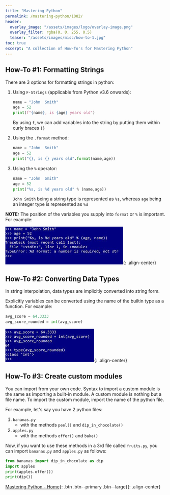 ```yaml
---
title: "Mastering Python"
permalink: /mastering-python/1002/
header:
  overlay_image: "/assets/images/logo/overlay-image.png"
  overlay_filter: rgba(0, 0, 255, 0.5)
  teaser: "/assets/images/misc/how-to-1.jpg"
toc: true
excerpt: "A collection of How-To's for Mastering Python"
---
```


## How-To #1: Formatting Strings

There are 3 options for formatting strings in python:

1. Using  `F-Strings` (applicable from Python v3.6 onwards):

      ```python
      name = "John  Smith"
      age = 52
      print(f"{name}, is {age} years old")
      ```

      By using `f`, we can add variables into the string by putting them within curly braces `{}`

2. Using the `.format` method:

      ```python
      name = "John  Smith"
      age = 52
      print("{}, is {} years old".format(name,age))
      ```

3. Using the `%` operator:

      ```python
      name = "John  Smith"
      age = 52
      print("%s, is %d years old" % (name,age))
      ```

      `John Smith` being a string type is represented as `%s`, whereas `age` being an integer type is represented as `%d`


**NOTE:** The position of the variables you supply into `format` or `%` is important. For example:

![Sequence of variables](/assets/images/courses/mastering-python/how-to-0005-ss-001.JPG){: .align-center}

## How-To #2: Converting Data Types

In string interpolation, data types are implicitly converted into string form.

Explicitly variables can be converted using the name of the builtin type as a function. For example:

```Python
avg_score = 64.3333
avg_score_rounded = int(avg_score)
```
![Type casting](/assets/images/courses/mastering-python/how-to-0006-ss-001.JPG){: .align-center}

## How-To #3: Create custom modules

You can import from your own code. Syntax to import a custom module is the same as importing a built-in module. A custom module is nothing but a file name. To import the custom module, import the name of the python file.

For example, let's say you have 2 python files:
1. `bananas.py`
      * with the methods `peel()` and `dip_in_chocolate()`
2. `apples.py`
      * with the methods `offer()` and `bake()`

Now, if you want to use these methods in a 3rd file called `fruits.py`, you can import `bananas.py` and `apples.py` as follows:

```python
from bananas import dip_in_chocolate as dip
import apples
print(apples.offer())
print(dip())
```


[Mastering Python - Home](/mastering-python/){: .btn .btn--primary .btn--large}{: .align-center}
